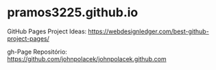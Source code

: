 # pramos3225.github.io

GitHub Pages Project Ideas: https://webdesignledger.com/best-github-project-pages/

gh-Page Repositório: https://github.com/johnpolacek/johnpolacek.github.com
